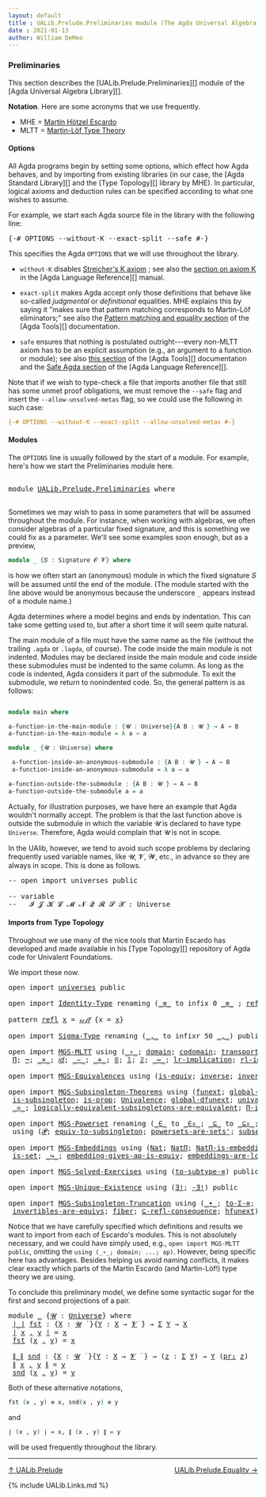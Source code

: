 ```yaml
---
layout: default
title : UALib.Prelude.Preliminaries module (The Agda Universal Algebra Library)
date : 2021-01-13
author: William DeMeo
---
```


<!--
FILE: Preliminaries.lagda
AUTHOR: William DeMeo
DATE: 14 Jan 2021
REF: Parts of this file are based on the HoTT/UF course notes by Martin Hötzel Escardo (MHE).
SEE: https://www.cs.bham.ac.uk/~mhe/HoTT-UF-in-Agda-Lecture-Notes/
     Below, MHE = Martin Hötzel Escardo.
-->

### <a id="preliminaries">Preliminaries</a>

This section describes the [UALib.Prelude.Preliminaries][] module of the [Agda Universal Algebra Library][].

**Notation**. Here are some acronyms that we use frequently.

  * MHE = [Martin Hötzel Escardo](https://www.cs.bham.ac.uk/~mhe/)
  * MLTT = [Martin-Löf Type Theory](https://ncatlab.org/nlab/show/Martin-L%C3%B6f+dependent+type+theory)


#### Options


All Agda programs begin by setting some options, which effect how Agda behaves, and by importing from existing libraries (in our case, the [Agda Standard Library][] and the [Type Topology][] library by MHE). In particular, logical axioms and deduction rules can be specified according to what one wishes to assume.

For example, we start each Agda source file in the library with the following line:

<pre class="Agda">
<a id="1244" class="Symbol">{-#</a> <a id="1248" class="Keyword">OPTIONS</a> <a id="1256" class="Pragma">--without-K</a> <a id="1268" class="Pragma">--exact-split</a> <a id="1282" class="Pragma">--safe</a> <a id="1289" class="Symbol">#-}</a>
</pre>

This specifies the Agda `OPTIONS` that we will use throughout the library.

  * `without-K` disables [Streicher's K axiom](https://ncatlab.org/nlab/show/axiom+K+%28type+theory%29) ; see also the [section on axiom K](https://agda.readthedocs.io/en/v2.6.1/language/without-k.html) in the [Agda Language Reference][] manual.

  * `exact-split` makes Agda accept only those definitions that behave like so-called *judgmental* or *definitional* equalities.  MHE explains this by saying it "makes sure that pattern matching corresponds to Martin-Löf eliminators;" see also the [Pattern matching and equality section](https://agda.readthedocs.io/en/v2.6.1/tools/command-line-options.html#pattern-matching-and-equality) of the [Agda Tools][] documentation.

  * `safe` ensures that nothing is postulated outright---every non-MLTT axiom has to be an explicit assumption (e.g., an argument to a function or module); see also [this section](https://agda.readthedocs.io/en/v2.6.1/tools/command-line-options.html#cmdoption-safe) of the [Agda Tools][] documentation and the [Safe Agda section](https://agda.readthedocs.io/en/v2.6.1/language/safe-agda.html#safe-agda) of the [Agda Language Reference][].

Note that if we wish to type-check a file that imports another file that still has some unmet proof obligations, we must remove the `--safe` flag and insert the `--allow-unsolved-metas` flag, so we could use the following in such case:

```agda
{-# OPTIONS --without-K --exact-split --allow-unsolved-metas #-}
```

#### Modules

The `OPTIONS` line is usually followed by the start of a module.  For example, here's how we start the Preliminaries module here.

<pre class="Agda">

<a id="2969" class="Keyword">module</a> <a id="2976" href="UALib.Prelude.Preliminaries.html" class="Module">UALib.Prelude.Preliminaries</a> <a id="3004" class="Keyword">where</a>

</pre>

Sometimes we may wish to pass in some parameters that will be assumed throughout the module.  For instance, when working with algebras, we often consider algebras of a particular fixed signature, and this is something we could fix as a parameter.  We'll see some examples soon enough, but as a preview,

```agda
module _ {𝑆 : Signature 𝓞 𝓥} where
```

is how we often start an (anonymous) module in which the fixed signature 𝑆 will be assumed until the end of the module. (The module started with the line above would be anonymous because the underscore `_` appears instead of a module name.)

Agda determines where a model begins and ends by indentation.  This can take some getting used to, but after a short time it will seem quite natural.

The main module of a file must have the same name as the file (without the trailing `.agda` or `.lagda`, of course).  The code inside the main module is not indented. Modules may be declared inside the main module and code inside these submodules must be indented to the same column.  As long as the code is indented, Agda considers it part of the submodule.  To exit the submodule, we return to nonindented code.  So, the general pattern is as follows:

```agda

module main where

a-function-in-the-main-module : {𝓤 : Universe}{A B : 𝓤 ̇} → A → B
a-function-in-the-main-module = λ a → a

module _ {𝓤 : Universe} where

 a-function-inside-an-anonymous-submodule : {A B : 𝓤 ̇} → A → B
 a-function-inside-an-anonymous-submodule = λ a → a

a-function-outside-the-submodule : {A B : 𝓤 ̇} → A → B
a-function-outside-the-submodule a = a
```

Actually, for illustration purposes, we have here an example that Agda wouldn't normally accept.  The problem is that the last function above is outside the submodule in which the variable 𝓤 is declared to have type `Universe`.  Therefore, Agda would complain that 𝓤 is not in scope.

In the UAlib, however, we tend to avoid such scope problems by declaring frequently used variable names, like 𝓤, 𝓥, 𝓦, etc., in advance so they are always in scope.  This is done as follows.

<pre class="Agda">
<a id="5095" class="Comment">-- open import universes public</a>

<a id="5128" class="Comment">-- variable</a>
<a id="5140" class="Comment">--   𝓘 𝓙 𝓚 𝓛 𝓜 𝓝 𝓠 𝓡 𝓢 𝓧 : Universe</a>
</pre>

#### Imports from Type Topology

Throughout we use many of the nice tools that Martin Escardo has developed and made available in his [Type Topology][] repository of Agda code for Univalent Foundations.

We import these now.

<pre class="Agda">
<a id="5427" class="Keyword">open</a> <a id="5432" class="Keyword">import</a> <a id="5439" href="universes.html" class="Module">universes</a> <a id="5449" class="Keyword">public</a>

<a id="5457" class="Keyword">open</a> <a id="5462" class="Keyword">import</a> <a id="5469" href="Identity-Type.html" class="Module">Identity-Type</a> <a id="5483" class="Keyword">renaming</a> <a id="5492" class="Symbol">(</a><a id="5493" href="Identity-Type.html#121" class="Datatype Operator">_≡_</a> <a id="5497" class="Symbol">to</a> <a id="5500" class="Keyword">infix</a> <a id="5506" class="Number">0</a> <a id="_≡_"></a><a id="5508" href="UALib.Prelude.Preliminaries.html#5508" class="Datatype Operator">_≡_</a> <a id="5512" class="Symbol">;</a> <a id="5514" href="Identity-Type.html#162" class="InductiveConstructor">refl</a> <a id="5519" class="Symbol">to</a> <a id="refl"></a><a id="5522" href="UALib.Prelude.Preliminaries.html#5522" class="InductiveConstructor">𝓇ℯ𝒻𝓁</a><a id="5526" class="Symbol">)</a> <a id="5528" class="Keyword">public</a>

<a id="5536" class="Keyword">pattern</a> <a id="refl"></a><a id="5544" href="UALib.Prelude.Preliminaries.html#5544" class="InductiveConstructor">refl</a> <a id="5549" href="UALib.Prelude.Preliminaries.html#5563" class="Bound">x</a> <a id="5551" class="Symbol">=</a> <a id="5553" href="UALib.Prelude.Preliminaries.html#5522" class="InductiveConstructor">𝓇ℯ𝒻𝓁</a> <a id="5558" class="Symbol">{</a>x <a id="5561" class="Symbol">=</a> <a id="5563" href="UALib.Prelude.Preliminaries.html#5563" class="Bound">x</a><a id="5564" class="Symbol">}</a>

<a id="5567" class="Keyword">open</a> <a id="5572" class="Keyword">import</a> <a id="5579" href="Sigma-Type.html" class="Module">Sigma-Type</a> <a id="5590" class="Keyword">renaming</a> <a id="5599" class="Symbol">(</a><a id="5600" href="Sigma-Type.html#188" class="InductiveConstructor Operator">_,_</a> <a id="5604" class="Symbol">to</a> <a id="5607" class="Keyword">infixr</a> <a id="5614" class="Number">50</a> <a id="_,_"></a><a id="5617" href="UALib.Prelude.Preliminaries.html#5617" class="InductiveConstructor Operator">_,_</a><a id="5620" class="Symbol">)</a> <a id="5622" class="Keyword">public</a>

<a id="5630" class="Keyword">open</a> <a id="5635" class="Keyword">import</a> <a id="5642" href="MGS-MLTT.html" class="Module">MGS-MLTT</a> <a id="5651" class="Keyword">using</a> <a id="5657" class="Symbol">(</a><a id="5658" href="MGS-MLTT.html#3813" class="Function Operator">_∘_</a><a id="5661" class="Symbol">;</a> <a id="5663" href="MGS-MLTT.html#3944" class="Function">domain</a><a id="5669" class="Symbol">;</a> <a id="5671" href="MGS-MLTT.html#4021" class="Function">codomain</a><a id="5679" class="Symbol">;</a> <a id="5681" href="MGS-MLTT.html#4946" class="Function">transport</a><a id="5690" class="Symbol">;</a> <a id="5692" href="MGS-MLTT.html#5997" class="Function Operator">_≡⟨_⟩_</a><a id="5698" class="Symbol">;</a> <a id="5700" href="MGS-MLTT.html#6079" class="Function Operator">_∎</a><a id="5702" class="Symbol">;</a> <a id="5704" href="MGS-MLTT.html#2942" class="Function">pr₁</a><a id="5707" class="Symbol">;</a> <a id="5709" href="MGS-MLTT.html#3001" class="Function">pr₂</a><a id="5712" class="Symbol">;</a> <a id="5714" href="MGS-MLTT.html#3074" class="Function">-Σ</a><a id="5716" class="Symbol">;</a> <a id="5718" class="Comment">-- 𝕁;</a>
 <a id="5725" href="MGS-MLTT.html#3562" class="Function">Π</a><a id="5726" class="Symbol">;</a> <a id="5728" href="MGS-MLTT.html#956" class="Function">¬</a><a id="5729" class="Symbol">;</a> <a id="5731" href="MGS-MLTT.html#3515" class="Function Operator">_×_</a><a id="5734" class="Symbol">;</a> <a id="5736" href="MGS-MLTT.html#3778" class="Function">𝑖𝑑</a><a id="5738" class="Symbol">;</a> <a id="5740" href="MGS-MLTT.html#6747" class="Function Operator">_∼_</a><a id="5743" class="Symbol">;</a> <a id="5745" href="MGS-MLTT.html#2104" class="Datatype Operator">_+_</a><a id="5748" class="Symbol">;</a> <a id="5750" href="MGS-MLTT.html#712" class="Function">𝟘</a><a id="5751" class="Symbol">;</a> <a id="5753" href="MGS-MLTT.html#408" class="Function">𝟙</a><a id="5754" class="Symbol">;</a> <a id="5756" href="MGS-MLTT.html#2482" class="Function">𝟚</a><a id="5757" class="Symbol">;</a> <a id="5759" href="MGS-MLTT.html#7080" class="Function Operator">_⇔_</a><a id="5762" class="Symbol">;</a> <a id="5764" href="MGS-MLTT.html#7133" class="Function">lr-implication</a><a id="5778" class="Symbol">;</a> <a id="5780" href="MGS-MLTT.html#7214" class="Function">rl-implication</a><a id="5794" class="Symbol">;</a> <a id="5796" href="MGS-MLTT.html#3744" class="Function">id</a><a id="5798" class="Symbol">;</a> <a id="5800" href="MGS-MLTT.html#6125" class="Function Operator">_⁻¹</a><a id="5803" class="Symbol">;</a> <a id="5805" href="MGS-MLTT.html#6613" class="Function">ap</a><a id="5807" class="Symbol">)</a> <a id="5809" class="Keyword">public</a>

<a id="5817" class="Keyword">open</a> <a id="5822" class="Keyword">import</a> <a id="5829" href="MGS-Equivalences.html" class="Module">MGS-Equivalences</a> <a id="5846" class="Keyword">using</a> <a id="5852" class="Symbol">(</a><a id="5853" href="MGS-Equivalences.html#868" class="Function">is-equiv</a><a id="5861" class="Symbol">;</a> <a id="5863" href="MGS-Equivalences.html#979" class="Function">inverse</a><a id="5870" class="Symbol">;</a> <a id="5872" href="MGS-Equivalences.html#370" class="Function">invertible</a><a id="5882" class="Symbol">)</a> <a id="5884" class="Keyword">public</a>

<a id="5892" class="Keyword">open</a> <a id="5897" class="Keyword">import</a> <a id="5904" href="MGS-Subsingleton-Theorems.html" class="Module">MGS-Subsingleton-Theorems</a> <a id="5930" class="Keyword">using</a> <a id="5936" class="Symbol">(</a><a id="5937" href="MGS-FunExt-from-Univalence.html#393" class="Function">funext</a><a id="5943" class="Symbol">;</a> <a id="5945" href="MGS-Subsingleton-Theorems.html#3729" class="Function">global-hfunext</a><a id="5959" class="Symbol">;</a> <a id="5961" href="MGS-FunExt-from-Univalence.html#2039" class="Function">dfunext</a><a id="5968" class="Symbol">;</a> <a id="5970" href="MGS-Basic-UF.html#428" class="Function">is-singleton</a><a id="5982" class="Symbol">;</a>
 <a id="5985" href="MGS-Basic-UF.html#743" class="Function">is-subsingleton</a><a id="6000" class="Symbol">;</a> <a id="6002" href="MGS-Basic-UF.html#1827" class="Function">is-prop</a><a id="6009" class="Symbol">;</a> <a id="6011" href="MGS-Subsingleton-Theorems.html#2964" class="Function">Univalence</a><a id="6021" class="Symbol">;</a> <a id="6023" href="MGS-Subsingleton-Theorems.html#3468" class="Function">global-dfunext</a><a id="6037" class="Symbol">;</a> <a id="6039" href="MGS-Subsingleton-Theorems.html#3528" class="Function">univalence-gives-global-dfunext</a><a id="6070" class="Symbol">;</a> <a id="6072" href="MGS-Equivalences.html#6164" class="Function Operator">_●_</a><a id="6075" class="Symbol">;</a>
 <a id="6078" href="MGS-Equivalences.html#5035" class="Function Operator">_≃_</a><a id="6081" class="Symbol">;</a> <a id="6083" href="MGS-Solved-Exercises.html#5136" class="Function">logically-equivalent-subsingletons-are-equivalent</a><a id="6132" class="Symbol">;</a> <a id="6134" href="MGS-Subsingleton-Theorems.html#393" class="Function">Π-is-subsingleton</a><a id="6151" class="Symbol">;</a> <a id="6153" href="MGS-Solved-Exercises.html#6049" class="Function">Σ-is-subsingleton</a><a id="6170" class="Symbol">)</a> <a id="6172" class="Keyword">public</a>

<a id="6180" class="Keyword">open</a> <a id="6185" class="Keyword">import</a> <a id="6192" href="MGS-Powerset.html" class="Module">MGS-Powerset</a> <a id="6205" class="Keyword">renaming</a> <a id="6214" class="Symbol">(</a><a id="6215" href="MGS-Powerset.html#4924" class="Function Operator">_∈_</a> <a id="6219" class="Symbol">to</a> <a id="_∈_"></a><a id="6222" href="UALib.Prelude.Preliminaries.html#6222" class="Function Operator">_∈₀_</a><a id="6226" class="Symbol">;</a> <a id="6228" href="MGS-Powerset.html#4976" class="Function Operator">_⊆_</a> <a id="6232" class="Symbol">to</a> <a id="_⊆_"></a><a id="6235" href="UALib.Prelude.Preliminaries.html#6235" class="Function Operator">_⊆₀_</a><a id="6239" class="Symbol">;</a> <a id="6241" href="MGS-Powerset.html#5040" class="Function">∈-is-subsingleton</a> <a id="6259" class="Symbol">to</a> <a id="∈-is-subsingleton"></a><a id="6262" href="UALib.Prelude.Preliminaries.html#6262" class="Function">∈₀-is-subsingleton</a><a id="6280" class="Symbol">)</a>
 <a id="6283" class="Keyword">using</a> <a id="6289" class="Symbol">(</a><a id="6290" href="MGS-Powerset.html#4551" class="Function">𝓟</a><a id="6291" class="Symbol">;</a> <a id="6293" href="MGS-Solved-Exercises.html#1652" class="Function">equiv-to-subsingleton</a><a id="6314" class="Symbol">;</a> <a id="6316" href="MGS-Powerset.html#4586" class="Function">powersets-are-sets&#39;</a><a id="6335" class="Symbol">;</a> <a id="6337" href="MGS-Powerset.html#6079" class="Function">subset-extensionality&#39;</a><a id="6359" class="Symbol">;</a> <a id="6361" href="MGS-Powerset.html#382" class="Function">propext</a><a id="6368" class="Symbol">;</a> <a id="6370" href="MGS-Powerset.html#2957" class="Function Operator">_holds</a><a id="6376" class="Symbol">;</a> <a id="6378" href="MGS-Powerset.html#2893" class="Function">Ω</a><a id="6379" class="Symbol">)</a> <a id="6381" class="Keyword">public</a>

<a id="6389" class="Keyword">open</a> <a id="6394" class="Keyword">import</a> <a id="6401" href="MGS-Embeddings.html" class="Module">MGS-Embeddings</a> <a id="6416" class="Keyword">using</a> <a id="6422" class="Symbol">(</a><a id="6423" href="MGS-Basic-UF.html#6463" class="Function">Nat</a><a id="6426" class="Symbol">;</a> <a id="6428" href="MGS-Embeddings.html#5408" class="Function">NatΠ</a><a id="6432" class="Symbol">;</a> <a id="6434" href="MGS-Embeddings.html#5502" class="Function">NatΠ-is-embedding</a><a id="6451" class="Symbol">;</a> <a id="6453" href="MGS-Embeddings.html#384" class="Function">is-embedding</a><a id="6465" class="Symbol">;</a> <a id="6467" href="MGS-Embeddings.html#1089" class="Function">pr₁-embedding</a><a id="6480" class="Symbol">;</a> <a id="6482" href="MGS-Embeddings.html#1742" class="Function">∘-embedding</a><a id="6493" class="Symbol">;</a>
 <a id="6496" href="MGS-Basic-UF.html#1929" class="Function">is-set</a><a id="6502" class="Symbol">;</a> <a id="6504" href="MGS-Embeddings.html#6370" class="Function Operator">_↪_</a><a id="6507" class="Symbol">;</a> <a id="6509" href="MGS-Embeddings.html#3808" class="Function">embedding-gives-ap-is-equiv</a><a id="6536" class="Symbol">;</a> <a id="6538" href="MGS-Embeddings.html#4830" class="Function">embeddings-are-lc</a><a id="6555" class="Symbol">;</a> <a id="6557" href="MGS-Solved-Exercises.html#6381" class="Function">×-is-subsingleton</a><a id="6574" class="Symbol">;</a> <a id="6576" href="MGS-Embeddings.html#1623" class="Function">id-is-embedding</a><a id="6591" class="Symbol">)</a> <a id="6593" class="Keyword">public</a>

<a id="6601" class="Keyword">open</a> <a id="6606" class="Keyword">import</a> <a id="6613" href="MGS-Solved-Exercises.html" class="Module">MGS-Solved-Exercises</a> <a id="6634" class="Keyword">using</a> <a id="6640" class="Symbol">(</a><a id="6641" href="MGS-Solved-Exercises.html#4076" class="Function">to-subtype-≡</a><a id="6653" class="Symbol">)</a> <a id="6655" class="Keyword">public</a>

<a id="6663" class="Keyword">open</a> <a id="6668" class="Keyword">import</a> <a id="6675" href="MGS-Unique-Existence.html" class="Module">MGS-Unique-Existence</a> <a id="6696" class="Keyword">using</a> <a id="6702" class="Symbol">(</a><a id="6703" href="MGS-Unique-Existence.html#387" class="Function">∃!</a><a id="6705" class="Symbol">;</a> <a id="6707" href="MGS-Unique-Existence.html#453" class="Function">-∃!</a><a id="6710" class="Symbol">)</a> <a id="6712" class="Keyword">public</a>

<a id="6720" class="Keyword">open</a> <a id="6725" class="Keyword">import</a> <a id="6732" href="MGS-Subsingleton-Truncation.html" class="Module">MGS-Subsingleton-Truncation</a> <a id="6760" class="Keyword">using</a> <a id="6766" class="Symbol">(</a><a id="6767" href="MGS-MLTT.html#5910" class="Function Operator">_∙_</a><a id="6770" class="Symbol">;</a> <a id="6772" href="MGS-Basic-UF.html#7284" class="Function">to-Σ-≡</a><a id="6778" class="Symbol">;</a> <a id="6780" href="MGS-Embeddings.html#1410" class="Function">equivs-are-embeddings</a><a id="6801" class="Symbol">;</a>
 <a id="6804" href="MGS-Equivalences.html#2127" class="Function">invertibles-are-equivs</a><a id="6826" class="Symbol">;</a> <a id="6828" href="MGS-Equivalences.html#501" class="Function">fiber</a><a id="6833" class="Symbol">;</a> <a id="6835" href="MGS-Powerset.html#5497" class="Function">⊆-refl-consequence</a><a id="6853" class="Symbol">;</a> <a id="6855" href="MGS-FunExt-from-Univalence.html#2235" class="Function">hfunext</a><a id="6862" class="Symbol">)</a> <a id="6864" class="Keyword">public</a>
</pre>

Notice that we have carefully specified which definitions and results we want to import from each of Escardo's modules.  This is not absolutely necessary, and we could have simply used, e.g., `open import MGS-MLTT public`, omitting the `using (_∘_; domain; ...; ap)`.  However, being specific here has advantages.  Besides helping us avoid naming conflicts, it makes clear exactly which parts of the Martin Escardo (and Martin-Löf!) type theory we are using.

To conclude this preliminary model, we define some syntactic sugar for the first and second projections of a pair.

<pre class="Agda">
<a id="7472" class="Keyword">module</a> <a id="7479" href="UALib.Prelude.Preliminaries.html#7479" class="Module">_</a> <a id="7481" class="Symbol">{</a><a id="7482" href="UALib.Prelude.Preliminaries.html#7482" class="Bound">𝓤</a> <a id="7484" class="Symbol">:</a> <a id="7486" href="universes.html#551" class="Postulate">Universe</a><a id="7494" class="Symbol">}</a> <a id="7496" class="Keyword">where</a>
 <a id="7503" href="UALib.Prelude.Preliminaries.html#7503" class="Function Operator">∣_∣</a> <a id="7507" href="UALib.Prelude.Preliminaries.html#7507" class="Function">fst</a> <a id="7511" class="Symbol">:</a> <a id="7513" class="Symbol">{</a><a id="7514" href="UALib.Prelude.Preliminaries.html#7514" class="Bound">X</a> <a id="7516" class="Symbol">:</a> <a id="7518" href="UALib.Prelude.Preliminaries.html#7482" class="Bound">𝓤</a> <a id="7520" href="universes.html#758" class="Function Operator">̇</a> <a id="7522" class="Symbol">}{</a><a id="7524" href="UALib.Prelude.Preliminaries.html#7524" class="Bound">Y</a> <a id="7526" class="Symbol">:</a> <a id="7528" href="UALib.Prelude.Preliminaries.html#7514" class="Bound">X</a> <a id="7530" class="Symbol">→</a> <a id="7532" href="universes.html#617" class="Generalizable">𝓥</a> <a id="7534" href="universes.html#758" class="Function Operator">̇</a><a id="7535" class="Symbol">}</a> <a id="7537" class="Symbol">→</a> <a id="7539" href="Sigma-Type.html#120" class="Record">Σ</a> <a id="7541" href="UALib.Prelude.Preliminaries.html#7524" class="Bound">Y</a> <a id="7543" class="Symbol">→</a> <a id="7545" href="UALib.Prelude.Preliminaries.html#7514" class="Bound">X</a>
 <a id="7548" href="UALib.Prelude.Preliminaries.html#7503" class="Function Operator">∣</a> <a id="7550" href="UALib.Prelude.Preliminaries.html#7550" class="Bound">x</a> <a id="7552" href="UALib.Prelude.Preliminaries.html#5617" class="InductiveConstructor Operator">,</a> <a id="7554" href="UALib.Prelude.Preliminaries.html#7554" class="Bound">y</a> <a id="7556" href="UALib.Prelude.Preliminaries.html#7503" class="Function Operator">∣</a> <a id="7558" class="Symbol">=</a> <a id="7560" href="UALib.Prelude.Preliminaries.html#7550" class="Bound">x</a>
 <a id="7563" href="UALib.Prelude.Preliminaries.html#7507" class="Function">fst</a> <a id="7567" class="Symbol">(</a><a id="7568" href="UALib.Prelude.Preliminaries.html#7568" class="Bound">x</a> <a id="7570" href="UALib.Prelude.Preliminaries.html#5617" class="InductiveConstructor Operator">,</a> <a id="7572" href="UALib.Prelude.Preliminaries.html#7572" class="Bound">y</a><a id="7573" class="Symbol">)</a> <a id="7575" class="Symbol">=</a> <a id="7577" href="UALib.Prelude.Preliminaries.html#7568" class="Bound">x</a>

 <a id="7581" href="UALib.Prelude.Preliminaries.html#7581" class="Function Operator">∥_∥</a> <a id="7585" href="UALib.Prelude.Preliminaries.html#7585" class="Function">snd</a> <a id="7589" class="Symbol">:</a> <a id="7591" class="Symbol">{</a><a id="7592" href="UALib.Prelude.Preliminaries.html#7592" class="Bound">X</a> <a id="7594" class="Symbol">:</a> <a id="7596" href="UALib.Prelude.Preliminaries.html#7482" class="Bound">𝓤</a> <a id="7598" href="universes.html#758" class="Function Operator">̇</a> <a id="7600" class="Symbol">}{</a><a id="7602" href="UALib.Prelude.Preliminaries.html#7602" class="Bound">Y</a> <a id="7604" class="Symbol">:</a> <a id="7606" href="UALib.Prelude.Preliminaries.html#7592" class="Bound">X</a> <a id="7608" class="Symbol">→</a> <a id="7610" href="universes.html#617" class="Generalizable">𝓥</a> <a id="7612" href="universes.html#758" class="Function Operator">̇</a> <a id="7614" class="Symbol">}</a> <a id="7616" class="Symbol">→</a> <a id="7618" class="Symbol">(</a><a id="7619" href="UALib.Prelude.Preliminaries.html#7619" class="Bound">z</a> <a id="7621" class="Symbol">:</a> <a id="7623" href="Sigma-Type.html#120" class="Record">Σ</a> <a id="7625" href="UALib.Prelude.Preliminaries.html#7602" class="Bound">Y</a><a id="7626" class="Symbol">)</a> <a id="7628" class="Symbol">→</a> <a id="7630" href="UALib.Prelude.Preliminaries.html#7602" class="Bound">Y</a> <a id="7632" class="Symbol">(</a><a id="7633" href="MGS-MLTT.html#2942" class="Function">pr₁</a> <a id="7637" href="UALib.Prelude.Preliminaries.html#7619" class="Bound">z</a><a id="7638" class="Symbol">)</a>
 <a id="7641" href="UALib.Prelude.Preliminaries.html#7581" class="Function Operator">∥</a> <a id="7643" href="UALib.Prelude.Preliminaries.html#7643" class="Bound">x</a> <a id="7645" href="UALib.Prelude.Preliminaries.html#5617" class="InductiveConstructor Operator">,</a> <a id="7647" href="UALib.Prelude.Preliminaries.html#7647" class="Bound">y</a> <a id="7649" href="UALib.Prelude.Preliminaries.html#7581" class="Function Operator">∥</a> <a id="7651" class="Symbol">=</a> <a id="7653" href="UALib.Prelude.Preliminaries.html#7647" class="Bound">y</a>
 <a id="7656" href="UALib.Prelude.Preliminaries.html#7585" class="Function">snd</a> <a id="7660" class="Symbol">(</a><a id="7661" href="UALib.Prelude.Preliminaries.html#7661" class="Bound">x</a> <a id="7663" href="UALib.Prelude.Preliminaries.html#5617" class="InductiveConstructor Operator">,</a> <a id="7665" href="UALib.Prelude.Preliminaries.html#7665" class="Bound">y</a><a id="7666" class="Symbol">)</a> <a id="7668" class="Symbol">=</a> <a id="7670" href="UALib.Prelude.Preliminaries.html#7665" class="Bound">y</a>
</pre>

Both of these alternative notations,

```agda
fst (x , y) ≡ x, snd(x , y) ≡ y
```

and

```agda
∣ (x , y) ∣ = x, ∥ (x , y) ∥ = y
```

will be used frequently throughout the library.

-------------------------------------

[↑ UALib.Prelude](UALib.Prelude.html)
<span style="float:right;">[UALib.Prelude.Equality →](UALib.Prelude.Equality.html)</span>


{% include UALib.Links.md %}

